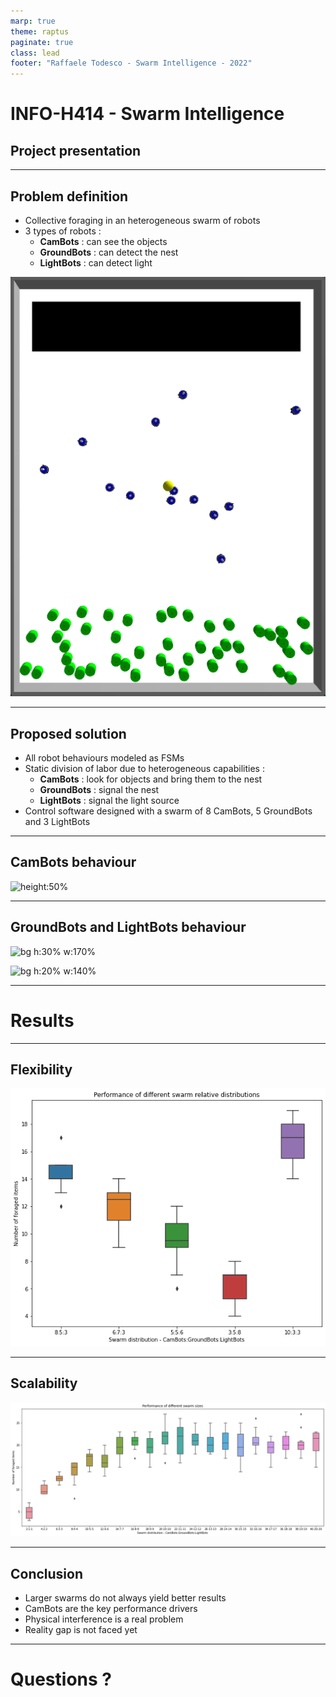 ```yaml
---
marp: true
theme: raptus
paginate: true
class: lead
footer: "Raffaele Todesco - Swarm Intelligence - 2022"
---
```


<!-- paginate: false -->
<!-- class: lead -->

# INFO-H414 - Swarm Intelligence

## Project presentation

---

<!-- paginate: true -->
<!-- class: default -->

## Problem definition

-   Collective foraging in an heterogeneous swarm of robots
-   3 types of robots :
    -   **CamBots** : can see the objects
    -   **GroundBots** : can detect the nest
    -   **LightBots** : can detect light

![bg right:45% w:70%](arena.png)

---

## Proposed solution

-   All robot behaviours modeled as FSMs
-   Static division of labor due to heterogeneous capabilities :
    -   **CamBots** : look for objects and bring them to the nest
    -   **GroundBots** : signal the nest
    -   **LightBots** : signal the light source
-   Control software designed with a swarm of 8 CamBots, 5 GroundBots and 3 LightBots

---

## CamBots behaviour

![height:50%](https://mermaid.ink/img/pako:eNqF0j1PwzAQBuC_cvLA1C6MGZhaiQEBglYsWQ7fNTV1bMsfIFT1v3NuUtpUQmRJ5Dx-fWd7r7QnVo1KGTMvDHYR-_nnbetAnuMgtGrtrEdighd05Ht4Q7trFWCCEr-m9OEPaK_hPSMZ18HKw9P7B-s8uG32U_ds9K66dZi4UKZsEX0I1V0iGrOkSpjP72o4NKMA4iwvpoHUX5WEImJVYuQMJgFa0znp5wb8MEvGtPWJgZ0v3XY6ua5zzjcJQ2CMpyUk-owe_WUixmiumL3MEhNkH6SQEgZlx5b-Szs5qp0vjzXLnnFIkAI78Q4cpzxgumzjd0dD9JqpRK7hqWjNKW2KVTPVc-zRkFyffQ1oVd5yz61q5JMwytG37iCuBJJTWpLJPqpmgzbxTGHJ_vXbadXkWPiExis4qsMP7XbcAA)

---

## GroundBots and LightBots behaviour

![bg h:30% w:170%](https://mermaid.ink/img/pako:eNp10bFuwyAQANBfOTE1Urx4RG2GKu3YoamUheViLg4KHBbgWFGUf-_FdtV6KBPi3h3ccVNNtKS0ygULbR22CUN1qQ2DrPEQjPpEtjHAHv3ZKMAMaViCnWsZPXxQLhPIvARblztKmaao7aZoGqCqNoJBw6vH5gxHH2MCJ4QKNYXsXIZHaDuBXzFCQL4Ck2tPh9inDE-bejVJIQ8plTW807BAzy_1CqQV4AiH3-sWieNb_k38k6XWKlAK6KxM7_aoYVQ5UZAWtWwtJpmV4bu4vrMyhTfriqTpI_pMa4V9ibsrN0qX1NMPmn9gVvdv8xmFaA)

![bg h:20% w:140%](https://mermaid.ink/img/pako:eNpVkLlywkAMhl9Foxo3lFtQJV2GIhQ02whL2DvZg1nJEIbh3bOxTYEqHZ9-HQ_sCws6VCOTj0BDpdRdtz5DszkJHr8pc0lwpPjjEUih3t6BQxgyRfgKw2gLoXEh6g26btdCcEsZQjbJGuwOQYFO5SpgYxUdS-RVNc49rdXBfkonqVDOoPOMGPLQxspFQX57ERbGDSapiQK3Ox7_Eh5tlCQeXXOZatva52fjpgu3hT85WKnozhRVNkiTlcM99-isTvKC1l-s1PMP3KNjmg)

---

<!-- class: lead -->

# Results

---

<!-- class: default -->

## Flexibility

![auto](flexibility.png)

---

## Scalability

![h:60% w:80%](scalability.png)

---

## Conclusion

-   Larger swarms do not always yield better results
-   CamBots are the key performance drivers
-   Physical interference is a real problem
-   Reality gap is not faced yet

---

<!-- class: lead -->

# Questions ?

